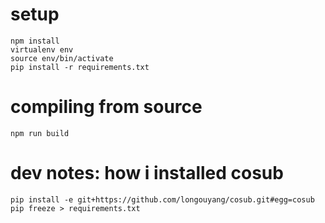 # setup

``` shell
npm install
virtualenv env
source env/bin/activate
pip install -r requirements.txt
```

# compiling from source

``` shell
npm run build
```

# dev notes: how i installed cosub

``` shell
pip install -e git+https://github.com/longouyang/cosub.git#egg=cosub
pip freeze > requirements.txt
```
